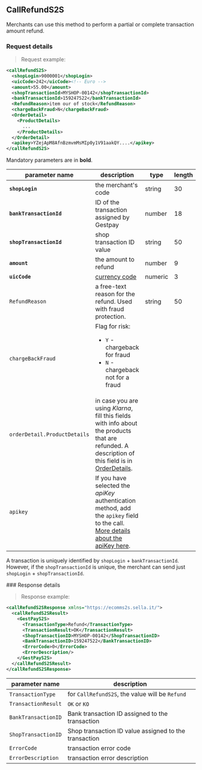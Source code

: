 ## CallRefundS2S

Merchants can use this method to perform a partial or complete transaction amount refund.

### Request details

> Request example: 

```xml
<callRefundS2S>
  <shopLogin>9000001</shopLogin>
  <uicCode>242</uicCode><!-- Euro -->
  <amount>55.00</amount>
  <shopTransactionId>MYSHOP-00142</shopTransactionId>
  <bankTransactionId>159247522</bankTransactionId>
  <RefundReason>item our of stock</RefundReason>
  <chargeBackFraud>N</chargeBackFraud>
  <OrderDetail>
    <ProductDetails>
      ...
    </ProductDetails>
  </OrderDetail>
  <apikey>YZejApM8AfnBzmvmMsMIp0y1V91aakQY....</apikey>
</callRefundS2S>
```

Mandatory parameters are in **bold**.

| parameter name | description | type | length | 
| -------------- | ----------- | -----|--------| 
| **`shopLogin`** | the merchant's code | string | 30 |  
| **`bankTransactionId`** | ID of the transaction assigned by Gestpay | number | 18
| **`shopTransactionId`** | shop transaction ID value | string | 50
| **`amount`** | the amount to refund | number | 9 
| **`uicCode`** | [currency code](#currency-codes) | numeric | 3 
| `RefundReason` | a free-text reason for the refund. Used with fraud protection. | string | 50 
| `chargeBackFraud` | Flag for risk: <ul><li>`Y` - chargeback for fraud</li><li>`N` - chargeback not for a fraud</li></ul>
| `orderDetail.ProductDetails` | in case you are using _Klarna_, fill this fields with info about the products that are refunded. A description of this field is in [OrderDetails](#orderdetails). 
| `apikey` | If you have selected the _apiKey_ authentication method, add the `apikey` field to the call. [More details about the apiKey here](#authorizing-calls-against-gestpay). |  |  | 

<aside class="active">
A transaction is uniquely identified by <code>shopLogin</code> + <code>bankTransactionId</code>. However, if the <code>shopTransactionId</code> is unique, the merchant can send just <code>shopLogin</code> + <code>shopTransactionId</code>. 
</aside>

### Response details 

> Response example: 

```xml
<callRefundS2SResponse xmlns="https://ecomms2s.sella.it/">
  <callRefundS2SResult>
    <GestPayS2S>
      <TransactionType>Refund</TransactionType>
      <TransactionResult>OK</TransactionResult>
      <ShopTransactionID>MYSHOP-00142</ShopTransactionID>
      <BankTransactionID>159247522</BankTransactionID>
      <ErrorCode>0</ErrorCode>
      <ErrorDescription/>
    </GestPayS2S>
  </callRefundS2SResult>
</callRefundS2SResponse>
```

| parameter name | description |  
| -------------- | ----------- | 
| `TransactionType` | for `CallRefundS2S`, the value will be `Refund` | 
| `TransactionResult` | `OK` or `KO` | 
| `BankTransactionID` | Bank transaction ID assigned to the transaction 
| `ShopTransactionID` | Shop transaction ID value assigned to the transaction
| `ErrorCode` | transaction error code | 
| `ErrorDescription` | transaction error description

